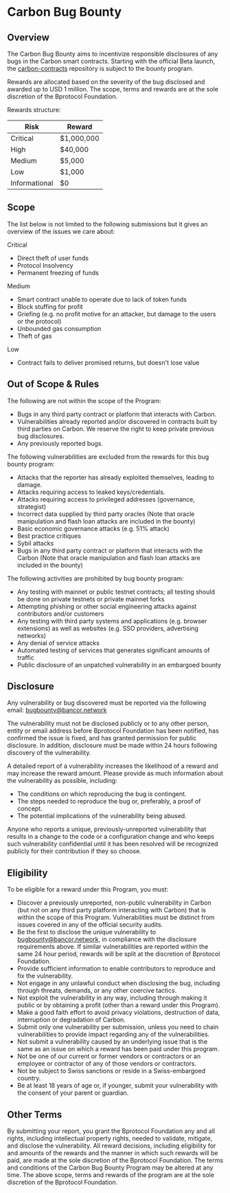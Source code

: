 ﻿# Carbon Bug Bounty

## Overview

The Carbon Bug Bounty aims to incentivize responsible disclosures of any bugs in the Carbon smart contracts. Starting with the official Beta launch, the [carbon-contracts](https://github.com/bancorprotocol/carbon-contracts) repository is subject to the bounty program.

Rewards are allocated based on the severity of the bug disclosed and awarded up to USD 1 million. The scope, terms and rewards are at the sole discretion of the Bprotocol Foundation.

Rewards structure:

| Risk          | Reward     |
| ------------- | ---------- |
| Critical      | $1,000,000 |
| High          | $40,000    |
| Medium        | $5,000     |
| Low           | $1,000     |
| Informational | $0         |

## Scope

The list below is not limited to the following submissions but it gives an overview of the issues we care about:

Critical

-   Direct theft of user funds
-   Protocol Insolvency
-   Permanent freezing of funds

Medium

-   Smart contract unable to operate due to lack of token funds
-   Block stuffing for profit
-   Griefing (e.g. no profit motive for an attacker, but damage to the users or the protocol)
-   Unbounded gas consumption
-   Theft of gas

Low

-   Contract fails to deliver promised returns, but doesn't lose value

## Out of Scope & Rules

The following are not within the scope of the Program:

-   Bugs in any third party contract or platform that interacts with Carbon.
-   Vulnerabilities already reported and/or discovered in contracts built by third parties on Carbon. We reserve the right to keep private previous bug disclosures.
-   Any previously reported bugs.

The following vulnerabilities are excluded from the rewards for this bug bounty program:

-   Attacks that the reporter has already exploited themselves, leading to damage.
-   Attacks requiring access to leaked keys/credentials.
-   Attacks requiring access to privileged addresses (governance, strategist)
-   Incorrect data supplied by third party oracles (Note that oracle manipulation and flash loan attacks are included in the bounty)
-   Basic economic governance attacks (e.g. 51% attack)
-   Best practice critiques
-   Sybil attacks
-   Bugs in any third party contract or platform that interacts with the Carbon (Note that oracle manipulation and flash loan attacks are included in the bounty)

The following activities are prohibited by bug bounty program:

-   Any testing with mainnet or public testnet contracts; all testing should be done on private testnets or private mainnet forks
-   Attempting phishing or other social engineering attacks against contributors and/or customers
-   Any testing with third party systems and applications (e.g. browser extensions) as well as websites (e.g. SSO providers, advertising networks)
-   Any denial of service attacks
-   Automated testing of services that generates significant amounts of traffic
-   Public disclosure of an unpatched vulnerability in an embargoed bounty

## Disclosure

Any vulnerability or bug discovered must be reported via the following email: bugbounty@bancor.network

The vulnerability must not be disclosed publicly or to any other person, entity or email address before Bprotocol Foundation has been notified, has confirmed the issue is fixed, and has granted permission for public disclosure. In addition, disclosure must be made within 24 hours following discovery of the vulnerability.

A detailed report of a vulnerability increases the likelihood of a reward and may increase the reward amount. Please provide as much information about the vulnerability as possible, including:

-   The conditions on which reproducing the bug is contingent.
-   The steps needed to reproduce the bug or, preferably, a proof of concept.
-   The potential implications of the vulnerability being abused.

Anyone who reports a unique, previously-unreported vulnerability that results in a change to the code or a configuration change and who keeps such vulnerability confidential until it has been resolved will be recognized publicly for their contribution if they so choose.

## Eligibility

To be eligible for a reward under this Program, you must:

-   Discover a previously unreported, non-public vulnerability in Carbon (but not on any third party platform interacting with Carbon) that is within the scope of this Program. Vulnerabilities must be distinct from issues covered in any of the official security audits.
-   Be the first to disclose the unique vulnerability to bugbounty@bancor.network, in compliance with the disclosure requirements above. If similar vulnerabilities are reported within the same 24 hour period, rewards will be split at the discretion of Bprotocol Foundation.
-   Provide sufficient information to enable contributors to reproduce and fix the vulnerability.
-   Not engage in any unlawful conduct when disclosing the bug, including through threats, demands, or any other coercive tactics.
-   Not exploit the vulnerability in any way, including through making it public or by obtaining a profit (other than a reward under this Program).
-   Make a good faith effort to avoid privacy violations, destruction of data, interruption or degradation of Carbon.
-   Submit only one vulnerability per submission, unless you need to chain vulnerabilities to provide impact regarding any of the vulnerabilities.
-   Not submit a vulnerability caused by an underlying issue that is the same as an issue on which a reward has been paid under this program.
-   Not be one of our current or former vendors or contractors or an employee or contractor of any of those vendors or contractors.
-   Not be subject to Swiss sanctions or reside in a Swiss-embargoed country.
-   Be at least 18 years of age or, if younger, submit your vulnerability with the consent of your parent or guardian.

## Other Terms

By submitting your report, you grant the Bprotocol Foundation any and all rights, including intellectual property rights, needed to validate, mitigate, and disclose the vulnerability. All reward decisions, including eligibility for and amounts of the rewards and the manner in which such rewards will be paid, are made at the sole discretion of the Bprotocol Foundation. The terms and conditions of the Carbon Bug Bounty Program may be altered at any time. The above scope, terms and rewards of the program are at the sole discretion of the Bprotocol Foundation.
